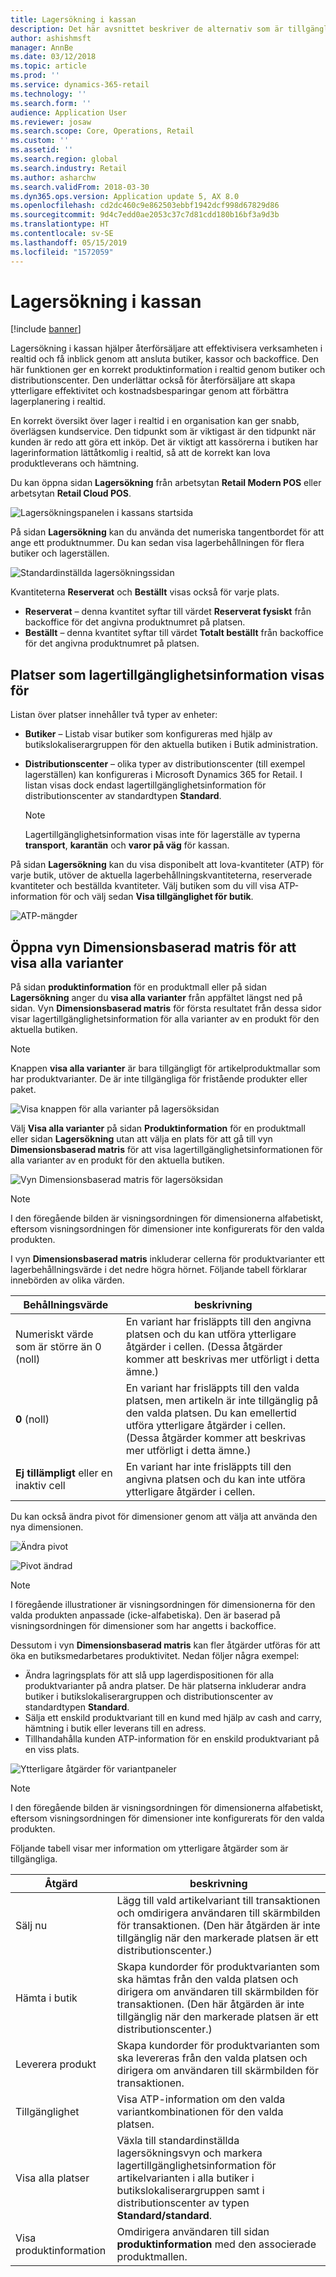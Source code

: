 ```yaml
---
title: Lagersökning i kassan
description: Det här avsnittet beskriver de alternativ som är tillgängliga för visning av lagerinformation i kassan.
author: ashishmsft
manager: AnnBe
ms.date: 03/12/2018
ms.topic: article
ms.prod: ''
ms.service: dynamics-365-retail
ms.technology: ''
ms.search.form: ''
audience: Application User
ms.reviewer: josaw
ms.search.scope: Core, Operations, Retail
ms.custom: ''
ms.assetid: ''
ms.search.region: global
ms.search.industry: Retail
ms.author: asharchw
ms.search.validFrom: 2018-03-30
ms.dyn365.ops.version: Application update 5, AX 8.0
ms.openlocfilehash: cd2dc460c9e862503ebbf1942dcf998d67829d86
ms.sourcegitcommit: 9d4c7edd0ae2053c37c7d81cdd180b16bf3a9d3b
ms.translationtype: HT
ms.contentlocale: sv-SE
ms.lasthandoff: 05/15/2019
ms.locfileid: "1572059"
---
```

# <a name="inventory-lookup-in-the-point-of-sale-pos"></a>Lagersökning i kassan

[!include [banner](includes/banner.md)]

Lagersökning i kassan hjälper återförsäljare att effektivisera verksamheten i realtid och få inblick genom att ansluta butiker, kassor och backoffice. Den här funktionen ger en korrekt produktinformation i realtid genom butiker och distributionscenter. Den underlättar också för återförsäljare att skapa ytterligare effektivitet och kostnadsbesparingar genom att förbättra lagerplanering i realtid.

En korrekt översikt över lager i realtid i en organisation kan ger snabb, överlägsen kundservice. Den tidpunkt som är viktigast är den tidpunkt när kunden är redo att göra ett inköp. Det är viktigt att kassörerna i butiken har lagerinformation lättåtkomlig i realtid, så att de korrekt kan lova produktleverans och hämtning.

Du kan öppna sidan **Lagersökning** från arbetsytan **Retail Modern POS** eller arbetsytan **Retail Cloud POS**.

![Lagersökningspanelen i kassans startsida](media/POSHomepage.png)

På sidan **Lagersökning** kan du använda det numeriska tangentbordet för att ange ett produktnummer. Du kan sedan visa lagerbehållningen för flera butiker och lagerställen.

![Standardinställda lagersökningssidan](media/InventoryLookUp.png)

Kvantiteterna **Reserverat** och **Beställt** visas också för varje plats.

- **Reserverat** – denna kvantitet syftar till värdet **Reserverat fysiskt** från backoffice för det angivna produktnumret på platsen.
- **Beställt** – denna kvantitet syftar till värdet **Totalt beställt** från backoffice för det angivna produktnumret på platsen.

## <a name="locations-that-inventory-availability-information-is-shown-for"></a>Platser som lagertillgänglighetsinformation visas för

Listan över platser innehåller två typer av enheter:

- **Butiker** – Listab visar butiker som konfigureras med hjälp av butikslokaliserargruppen för den aktuella butiken i Butik administration.
- **Distributionscenter** – olika typer av distributionscenter (till exempel lagerställen) kan konfigureras i Microsoft Dynamics 365 for Retail. I listan visas dock endast lagertillgänglighetsinformation för distributionscenter av standardtypen **Standard**.

    > [!NOTE]
    > Lagertillgänglighetsinformation visas inte för lagerställe av typerna **transport**, **karantän** och **varor på väg** för kassan.

På sidan **Lagersökning** kan du visa  disponibelt att lova-kvantiteter (ATP) för varje butik, utöver de aktuella lagerbehållningskvantiteterna, reserverade kvantiteter och beställda kvantiteter. Välj butiken som du vill visa ATP-information för och välj sedan **Visa tillgänglighet för butik**.

![ATP-mängder](media/ATP.png)

## <a name="opening-the-dimension-based-matrix-view-to-show-all-variants"></a>Öppna vyn Dimensionsbaserad matris för att visa alla varianter

På sidan **produktinformation** för en produktmall eller på sidan **Lagersökning** anger du **visa alla varianter** från appfältet längst ned på sidan. Vyn **Dimensionsbaserad matris** för första resultatet från dessa sidor visar lagertillgänglighetsinformation för alla varianter av en produkt för den aktuella butiken.

> [!NOTE]
> Knappen **visa alla varianter** är bara tillgängligt för artikelproduktmallar som har produktvarianter. De är inte tillgängliga för fristående produkter eller paket.

![Visa knappen för alla varianter på lagersöksidan](media/StandardToMatrix.png)

Välj **Visa alla varianter** på sidan **Produktinformation** för en produktmall eller sidan **Lagersökning** utan att välja en plats för att gå till vyn **Dimensionsbaserad matris** för att visa lagertillgänglighetsinformationen för alla varianter av en produkt för den aktuella butiken.

![Vyn Dimensionsbaserad matris för lagersöksidan](media/Matrix.png)

> [!NOTE]
> I den föregående bilden är visningsordningen för dimensionerna alfabetiskt, eftersom visningsordningen för dimensioner inte konfigurerats för den valda produkten.

I vyn **Dimensionsbaserad matris** inkluderar cellerna för produktvarianter ett lagerbehållningsvärde i det nedre högra hörnet. Följande tabell förklarar innebörden av olika värden.

| Behållningsvärde                            | beskrivning |
|------------------------------------------|-------------|
| Numeriskt värde som är större än 0 (noll) | En variant har frisläppts till den angivna platsen och du kan utföra ytterligare åtgärder i cellen. (Dessa åtgärder kommer att beskrivas mer utförligt i detta ämne.) |
| **0** (noll)                             | En variant har frisläppts till den valda platsen, men artikeln är inte tillgänglig på den valda platsen. Du kan emellertid utföra ytterligare åtgärder i cellen. (Dessa åtgärder kommer att beskrivas mer utförligt i detta ämne.) |
| **Ej tillämpligt** eller en inaktiv cell              | En variant har inte frisläppts till den angivna platsen och du kan inte utföra ytterligare åtgärder i cellen. |

Du kan också ändra pivot för dimensioner genom att välja att använda den nya dimensionen.

![Ändra pivot](media/ChangePivot.png)

![Pivot ändrad](media/PivotChanged.png)

> [!NOTE]
> I föregående illustrationer är visningsordningen för dimensionerna för den valda produkten anpassade (icke-alfabetiska). Den är baserad på visningsordningen för dimensioner som har angetts i backoffice.

Dessutom i vyn **Dimensionsbaserad matris** kan fler åtgärder utföras för att öka en butiksmedarbetares produktivitet. Nedan följer några exempel:

- Ändra lagringsplats för att slå upp lagerdispositionen för alla produktvarianter på andra platser. De här platserna inkluderar andra butiker i butikslokaliserargruppen och distributionscenter av standardtypen **Standard**.
- Sälja ett enskild produktvariant till en kund med hjälp av cash and carry, hämtning i butik eller leverans till en adress.
- Tillhandahålla kunden ATP-information för en enskild produktvariant på en viss plats.

![Ytterligare åtgärder för variantpaneler](media/VariantActions.png)

> [!NOTE]
> I den föregående bilden är visningsordningen för dimensionerna alfabetiskt, eftersom visningsordningen för dimensioner inte konfigurerats för den valda produkten.

Följande tabell visar mer information om ytterligare åtgärder som är tillgängliga.

| Åtgärd               | beskrivning |
|----------------------|-------------|
| Sälj nu             | Lägg till vald artikelvariant till transaktionen och omdirigera användaren till skärmbilden för transaktionen. (Den här åtgärden är inte tillgänglig när den markerade platsen är ett distributionscenter.) |
| Hämta i butik     | Skapa kundorder för produktvarianten som ska hämtas från den valda platsen och dirigera om användaren till skärmbilden för transaktionen. (Den här åtgärden är inte tillgänglig när den markerade platsen är ett distributionscenter.) |
| Leverera produkt         | Skapa kundorder för produktvarianten som ska levereras från den valda platsen och dirigera om användaren till skärmbilden för transaktionen. |
| Tillgänglighet         | Visa ATP-information om den valda variantkombinationen för den valda platsen. |
| Visa alla platser   | Växla till standardinställda lagersökningsvyn och markera lagertillgänglighetsinformation för artikelvarianten i alla butiker i butikslokaliserargruppen samt i distributionscenter av typen **Standard/standard**. |
| Visa produktinformation | Omdirigera användaren till sidan **produktinformation** med den associerade produktmallen. |
